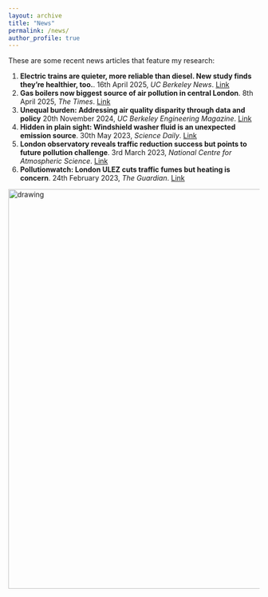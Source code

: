```yaml
---
layout: archive
title: "News"
permalink: /news/
author_profile: true
---
```


These are some recent news articles that feature my research:
1. **Electric trains are quieter, more reliable than diesel. New study finds they’re healthier, too.**. 16th April 2025, *UC Berkeley News*. [Link](https://news.berkeley.edu/2025/04/16/electric-trains-are-quieter-more-reliable-than-diesel-new-study-finds-theyre-healthier-too/)
2. **Gas boilers now biggest source of air pollution in central London**. 8th April 2025, *The Times*. [Link](https://www.thetimes.com/article/6efcba1f-b4fc-486e-921f-f3dde30a953f?shareToken=8eaf60694f1e1303338416cb0cbc4499)
3. **Unequal burden: Addressing air quality disparity through data and policy** 20th November 2024, *UC Berkeley Engineering Magazine*. [Link](https://engineering.berkeley.edu/news/2024/11/unequal-burden/)
4. **Hidden in plain sight: Windshield washer fluid is an unexpected emission source**. 30th May 2023, *Science Daily*. [Link](https://www.sciencedaily.com/releases/2023/05/230530125420.htm#:~:text=Researchers%20report%20that%20alcohols%20in,gas%2Dpowered%20to%20electric%20vehicles.)
5. **London observatory reveals traffic reduction success but points to future pollution challenge**. 3rd March 2023, *National Centre for Atmospheric Science*. [Link](https://ncas.ac.uk/london-observatory-reveals-traffic-reduction-success-but-points-to-future-pollution-challenge/#:~:text=News-,London%20observatory%20reveals%20traffic%20reduction%20success%20but%20points%20to%20future,big%20challenge%20for%20policy%20makers.)
6. **Pollutionwatch: London ULEZ cuts traffic fumes but heating is concern**. 24th February 2023, *The Guardian*. [Link](https://www.theguardian.com/environment/2023/feb/24/pollutionwatch-london-ulez-cuts-traffic-fumes-but-heating-is-concern#:~:text=Pollutionwatch%3A%20London%20Ulez%20cuts%20traffic%20fumes%20but%20heating%20is%20concern,-Research%20from%20top&text=Research%20on%20the%20air%20in,top%20of%20the%20BT%20Tower.)


<img src="/images/BEng_mag_cover.png" alt="drawing" width="800"/>

